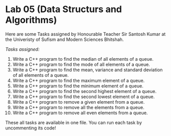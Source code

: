 # Lab 05 (Data Structurs and Algorithms)

Here are some Tasks assigned by Honourable Teacher Sir Santosh Kumar at the Univeristy of Sufism and Modern Sciences Bhitshah.

*Tasks assigned:*

1. Write a C++ program to find the median of all elements of a queue.
2. Write a C++ program to find the mode of all elements of a queue.
3. Write a C++ program to find the mean, variance and standard deviation of all elements of a queue.
4. Write a C++ program to find the maximum element of a queue.
5. Write a C++ program to find the minimum element of a queue.
6. Write a C++ program to find the second highest element of a queue.
7. Write a C++ program to find the second lowest element of a queue.
8. Write a C++ program to remove a given element from a queue.
9. Write a C++ program to remove all the elements from a queue.
10. Write a C++ program to remove all even elements from a queue.


These all tasks are available in one file. You can run each task by uncommenting its code!